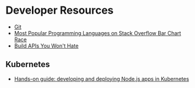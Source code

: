 # Developer Resources

* [Git](Git.md)
* [Most Popular Programming Languages on Stack Overflow Bar Chart Race](https://www.youtube.com/watch?v=cKzP61Gjf00)
* [Build APIs You Won't Hate](https://leanpub.com/build-apis-you-wont-hate)

## Kubernetes

* [Hands-on guide: developing and deploying Node.js apps in Kubernetes](https://learnk8s.io/nodejs-kubernetes-guide/)
